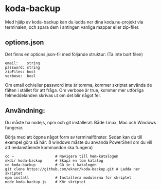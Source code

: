 # koda-backup
Med hjälp av koda-backup kan du ladda ner dina koda.nu-projekt via terminalen,
och spara dem i antingen vanliga mappar eller zip-filer.

## options.json

Det finns en options.json-fil med följande struktur: (Ta inte bort filen)

```
email:    string
password: string
zipFiles: bool
verbose:  bool
```

Om email och/eller password inte är tomma, kommer skriptet använda de fälten
i stället för att fråga. Om verbose är true, kommer mer utförliga felmeddelanden
skrivas ut om det blir något fel.

## Användning:

Du måste ha nodejs, npm och git installerat. Både Linux, Mac och Windows fungerar.

Börja med att öppna något form av terminalfönster. Sedan kan du till exempel göra så här:
(I windows måste du använda PowerShell om du vill att nedanstående kommandon ska fungera)

```
cd ~                   # Navigera till hem-katalogen
mkdir koda-backup      # Skapa en tom katalog
cd koda-backup         # Gå in i katalogen
git clone https://github.com/ekner/koda-backup.git # Ladda ner skriptet
npm install            # Installera modulerna för skriptet
node koda-backup.js    # Kör skriptet
```
